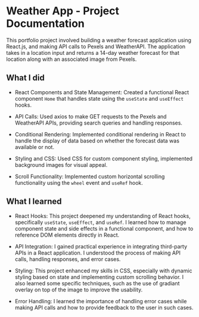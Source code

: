 # Weather App - Project Documentation

This portfolio project involved building a weather forecast application using React.js, and making API calls to Pexels and WeatherAPI. The application takes in a location input and returns a 14-day weather forecast for that location along with an associated image from Pexels.

## What I did

- React Components and State Management: Created a functional React component `Home` that handles state using the `useState` and `useEffect` hooks.

- API Calls: Used axios to make GET requests to the Pexels and WeatherAPI APIs, providing search queries and handling responses.

- Conditional Rendering: Implemented conditional rendering in React to handle the display of data based on whether the forecast data was available or not.

- Styling and CSS: Used CSS for custom component styling, implemented background images for visual appeal.

- Scroll Functionality: Implemented custom horizontal scrolling functionality using the `wheel` event and `useRef` hook.

## What I learned

- React Hooks: This project deepened my understanding of React hooks, specifically `useState`, `useEffect`, and `useRef`. I learned how to manage component state and side effects in a functional component, and how to reference DOM elements directly in React.

- API Integration: I gained practical experience in integrating third-party APIs in a React application. I understood the process of making API calls, handling responses, and error cases.

- Styling: This project enhanced my skills in CSS, especially with dynamic styling based on state and implementing custom scrolling behavior. I also learned some specific techniques, such as the use of gradiant overlay on top of the image to improve the usability.

- Error Handling: I learned the importance of handling error cases while making API calls and how to provide feedback to the user in such cases.
